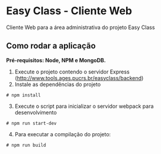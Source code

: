 # Easy Class - Cliente Web


Cliente Web para a área administrativa do projeto Easy Class

## Como rodar a aplicação

**Pré-requisitos: Node, NPM e MongoDB.** 

1. Execute o projeto contendo o servidor Express (http://www.tools.ages.pucrs.br/easyclass/backend)
2. Instale as dependências do projeto

````
# npm install
````

3. Execute o script para inicializar o servidor webpack para desenvolvimento

````
# npm run start-dev
````

4. Para executar a compilação do projeto:

````
# npm run build
````
